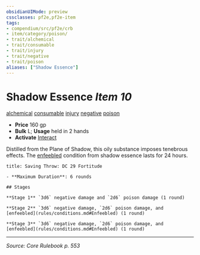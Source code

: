 ```yaml
---
obsidianUIMode: preview
cssclasses: pf2e,pf2e-item
tags:
- compendium/src/pf2e/crb
- item/category/poison/
- trait/alchemical
- trait/consumable
- trait/injury
- trait/negative
- trait/poison
aliases: ["Shadow Essence"]
---
```

# Shadow Essence *Item 10*  
[alchemical](rules/traits/alchemical.md "Alchemical Item Trait")  [consumable](rules/traits/consumable.md "Consumable Item Trait")  [injury](rules/traits/injury.md "Injury Item Trait")  [negative](rules/traits/negative.md "Negative Energy & Element Trait")  [poison](rules/traits/poison.md "Poison Effect Trait")  

- **Price** 160 gp
- **Bulk** L; **Usage** held in 2 hands
- **Activate** [Interact](rules/actions/interact.md)

Distilled from the Plane of Shadow, this oily substance imposes tenebrous effects. The [enfeebled](rules/conditions.md#Enfeebled) condition from shadow essence lasts for 24 hours.

```ad-inline-affliction
title: Saving Throw: DC 29 Fortitude

- **Maximum Duration**: 6 rounds

## Stages

**Stage 1** `3d6` negative damage and `2d6` poison damage (1 round)

**Stage 2** `3d6` negative damage, `2d6` poison damage, and [enfeebled](rules/conditions.md#Enfeebled) (1 round)

**Stage 3** `3d6` negative damage, `2d6` poison damage, and [enfeebled](rules/conditions.md#Enfeebled) (1 round)
```


---
*Source: Core Rulebook p. 553*